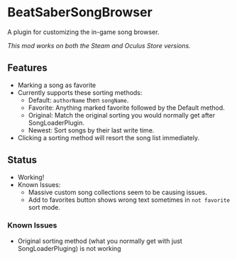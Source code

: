# BeatSaberSongBrowser
A plugin for customizing the in-game song browser.

*This mod works on both the Steam and Oculus Store versions.*

## Features
- Marking a song as favorite
- Currently supports these sorting methods:
  - Default: `authorName` then `songName`.
  - Favorite: Anything marked favorite followed by the Default method.
  - Original: Match the original sorting you would normally get after SongLoaderPlugin.
  - Newest: Sort songs by their last write time.
- Clicking a sorting method will resort the song list immediately.

## Status
- Working!
- Known Issues:
  - Massive custom song collections seem to be causing issues.
  - Add to favorites button shows wrong text sometimes in `not favorite` sort mode.

### Known Issues
- Original sorting method (what you normally get with just SongLoaderPluging) is not working



